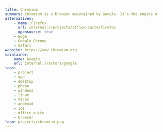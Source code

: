 ```yaml
---
title: Chromium
summary: Chromium is a browser maintained by Google. It's the engine of many browser like Google Chrome, Edge…
alternatives:
    - name: Firefox
      url: internal://projects/office-suite/firefox
      opensource: true
    - Edge
    - Google Chrome
    - Safari
website: https://www.chromium.org
maintainer:
    name: Google
    url: internal://actors/google
tags:
    - project
    - app
    - desktop
    - phone
    - windows
    - linux
    - macos
    - android
    - ios
    - office-suite
    - browser
logo: projects/chromium.png
---
```

